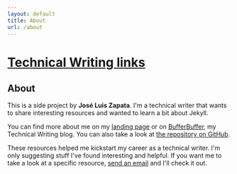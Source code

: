```yaml
---
layout: default
title: About
url: /about
---
```


# [Technical Writing links](/)

## About

This is a side project by **José Luis Zapata**. I'm a technical writer that
wants to share interesting resources and wanted to learn a bit about Jekyll.

You can find more about me on my [landing page][zapata-landing] or on
[BufferBuffer][bufferbuffer], my Technical Writing blog. You can also take a
look at [the repository on GitHub][tw-links-repo].

These resources helped me kickstart my career as a technical writer. I'm only
suggesting stuff I've found interesting and helpful. If you want me to take a
look at a specific resource, [send an email][zapata-landing] and I'll check it
out.



[zapata-landing]: https://zapata131.com
[bufferbuffer]: https://bufferbuffer.com
[tw-links-repo]: https://github.com/zapata131/TW-links
